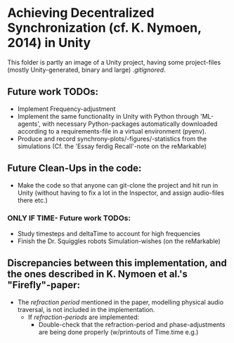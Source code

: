 # Achieving Decentralized Synchronization (cf. K. Nymoen, 2014) in Unity
This folder is partly an image of a Unity project, having some project-files (mostly Unity-generated, binary and large) _.gitignored_.

## Future work TODOs:
* Implement Frequency-adjustment
* Implement the same functionality in Unity with Python through 'ML-agents', with necessary Python-packages automatically downloaded according to a requirements-file in a virtual environment (pyenv).
* Produce and record synchrony-plots/-figures/-statistics from the simulations (Cf. the 'Essay ferdig Recall'-note on the reMarkable)

## Future Clean-Ups in the code:
* Make the code so that anyone can git-clone the project and hit run in Unity (without having to fix a lot in the Inspector, and assign audio-files there etc.)

### ONLY IF TIME- Future work TODOs:
* Study timesteps and deltaTime to account for high frequencies
* Finish the Dr. Squiggles robots Simulation-wishes (on the reMarkable)

## Discrepancies between this implementation, and the ones described in K. Nymoen et al.'s "Firefly"-paper:
* The _refraction period_ mentioned in the paper, modelling physical audio traversal, is not included in the implementation.
  + If _refraction-periods_ are implemented:
    - Double-check that the refraction-period and phase-adjustments are being done properly (w/printouts of Time.time e.g.)
